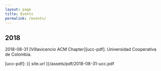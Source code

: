 ```yaml
---
layout: page
title: Events
permalink: /events/
---
```


## 2018

2018-08-31 [Villavicencio ACM Chapter][ucc-pdf]. Universidad Cooperativa de Colombia. 

[ucc-pdf]: {{ site.url }}/assets/pdf/2018-08-31-ucc.pdf